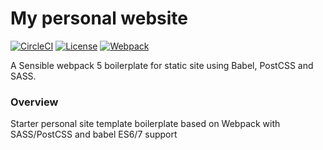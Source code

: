 # My personal website

[![CircleCI](https://circleci.com/gh/mingomax/personalsite/tree/develop.svg?style=svg)](https://circleci.com/gh/mingomax/personalsite/tree/develop)
[![License](https://img.shields.io/badge/License-Apache_2.0-blue.svg)](https://opensource.org/licenses/Apache-2.0)
[![Webpack](https://img.shields.io/badge/-Webpack-2B3A42??style=for-the-badge&logo=webpack)](https://webpack.js.org)

A Sensible webpack 5 boilerplate for static site using Babel, PostCSS and SASS.

### Overview

Starter personal site template boilerplate based on Webpack with SASS/PostCSS and babel ES6/7 support
